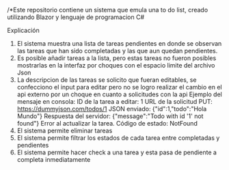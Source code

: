 /*Este repositorio contiene un sistema que emula una to do list, creado utilizando Blazor y lenguaje de programacion C#

Explicación
1. El sistema muestra una lista de tareas pendientes en donde se observan las tareas que han sido completadas y las que aun quedan pendientes.
2. Es posible añadir tareas a la lista, pero estas tareas no fueron posibles mostrarlas en la interfaz por choques con el espacio limite del archivo Json
3. La descripcion de las tareas se solicito que fueran editables, se confecciono el input para editar pero no se logro realizar el cambio en el api externo por un choque en cuanto a solicitudes con la api
Ejemplo del mensaje en consola:
   ID de la tarea a editar: 1
   URL de la solicitud PUT: https://dummyjson.com/todos/1
   JSON enviado: {"id":1,"todo":"Hola Mundo"}
   Respuesta del servidor: {"message":"Todo with id '1' not found"}
   Error al actualizar la tarea. Código de estado: NotFound
4. El sistema permite eliminar tareas
5. El sistema permite filtrar los estados de cada tarea entre completadas y pendientes
6. El sistema permite hacer check a una tarea y esta pasa de pendiente a completa inmediatamente

